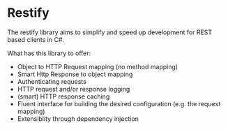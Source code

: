 # Restify
The restify library aims to simplify and speed up development for REST based clients in C#.

What has this library to offer:

* Object to HTTP Request mapping (no method mapping)
* Smart Http Response to object mapping
* Authenticating requests
* HTTP request and/or response logging
* (smart) HTTP response caching
* Fluent interface for building the desired configuration (e.g. the request mapping)
* Extensiblity through dependency injection
